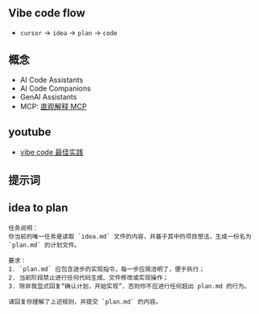 ## Vibe code flow

- `cursor` -> `idea` -> `plan` -> `code`
## 概念
- AI Code Assistants
- AI Code Companions
- GenAI Assistants
- MCP: [直观解释 MCP](https://x.com/akshay_pachaar/status/1900170356494917936)


## youtube
- [vibe code 最佳实践](https://www.youtube.com/watch?v=YWwS911iLhg)

## 提示词
## idea to plan
```
任务说明：
你当前的唯一任务是读取 `idea.md` 文件的内容，并基于其中的项目想法，生成一份名为 `plan.md` 的计划文件。

要求：
1. `plan.md` 应包含逐步的实现指令，每一步应简洁明了，便于执行；
2. 当前阶段禁止进行任何代码生成、文件修改或实现操作；
3. 除非我显式回复“确认计划，开始实现”，否则你不应进行任何超出 plan.md 的行为。

请回复你理解了上述规则，并提交 `plan.md` 的内容。
```